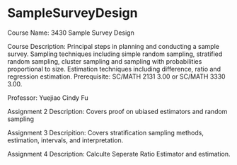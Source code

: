 # SampleSurveyDesign

Course Name: 3430 Sample Survey Design

Course Description: Principal steps in planning and conducting a sample survey. Sampling techniques including simple random sampling, stratified random sampling, cluster sampling and sampling with probabilities proportional to size. Estimation techniques including difference, ratio and regression estimation. Prerequisite: SC/MATH 2131 3.00 or SC/MATH 3330 3.00.


Professor: Yuejiao Cindy Fu

Assignment 2 Description: Covers proof on ubiased estimators and random sampling

Assignment 3 Descripition: Covers stratification sampling methods, estimation, intervals, and interpretation. 

Assignment 4 Description: Calculte Seperate Ratio Estimator and estimation.
